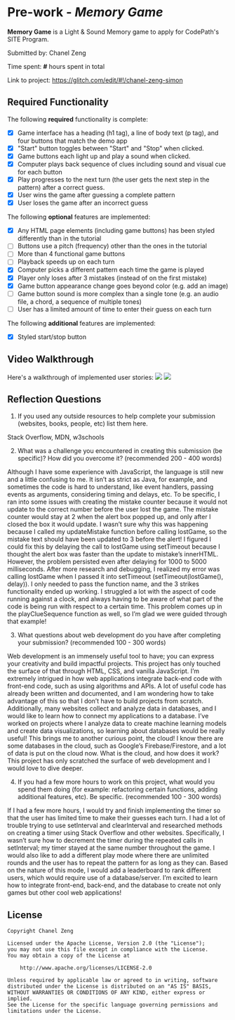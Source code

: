 # Pre-work - *Memory Game*

**Memory Game** is a Light & Sound Memory game to apply for CodePath's SITE Program. 

Submitted by: Chanel Zeng

Time spent: **#** hours spent in total

Link to project: https://glitch.com/edit/#!/chanel-zeng-simon

## Required Functionality

The following **required** functionality is complete:

* [x] Game interface has a heading (h1 tag), a line of body text (p tag), and four buttons that match the demo app
* [x] "Start" button toggles between "Start" and "Stop" when clicked. 
* [x] Game buttons each light up and play a sound when clicked. 
* [x] Computer plays back sequence of clues including sound and visual cue for each button
* [x] Play progresses to the next turn (the user gets the next step in the pattern) after a correct guess. 
* [x] User wins the game after guessing a complete pattern
* [x] User loses the game after an incorrect guess

The following **optional** features are implemented:

* [x] Any HTML page elements (including game buttons) has been styled differently than in the tutorial
* [ ] Buttons use a pitch (frequency) other than the ones in the tutorial
* [ ] More than 4 functional game buttons
* [ ] Playback speeds up on each turn
* [x] Computer picks a different pattern each time the game is played
* [x] Player only loses after 3 mistakes (instead of on the first mistake)
* [x] Game button appearance change goes beyond color (e.g. add an image)
* [ ] Game button sound is more complex than a single tone (e.g. an audio file, a chord, a sequence of multiple tones)
* [ ] User has a limited amount of time to enter their guess on each turn

The following **additional** features are implemented:

- [x] Styled start/stop button

## Video Walkthrough

Here's a walkthrough of implemented user stories:
![](https://i.imgur.com/40xBWBU.gif)
![](https://i.imgur.com/MCVOlCX.gif)



## Reflection Questions
1. If you used any outside resources to help complete your submission (websites, books, people, etc) list them here. 

Stack Overflow, MDN, w3schools

2. What was a challenge you encountered in creating this submission (be specific)? How did you overcome it? (recommended 200 - 400 words) 

Although I have some experience with JavaScript, the language is still new and a little confusing to me. It isn’t as strict as Java, for example, and sometimes the code is hard to understand, like event handlers, passing events as arguments, considering timing and delays, etc. To be specific, I ran into some issues with creating the mistake counter because it would not update to the correct number before the user lost the game. The mistake counter would stay at 2 when the alert box popped up, and only after I closed the box it would update. I wasn’t sure why this was happening because I called my updateMistake function before calling lostGame, so the mistake text should have been updated to 3 before the alert! I figured I could fix this by delaying the call to lostGame using setTimeout because I thought the alert box was faster than the update to mistake’s innerHTML. However, the problem persisted even after delaying for 1000 to 5000 milliseconds. After more research and debugging, I realized my error was calling lostGame when I passed it into setTimeout (setTimeout(lostGame(), delay)). I only needed to pass the function name, and the 3 strikes functionality ended up working. I struggled a lot with the aspect of code running against a clock, and always having to be aware of what part of the code is being run with respect to a certain time. This problem comes up in the playClueSequence function as well, so I’m glad we were guided through that example!

3. What questions about web development do you have after completing your submission? (recommended 100 - 300 words) 

Web development is an immensely useful tool to have; you can express your creativity and build impactful projects. This project has only touched the surface of that through HTML, CSS, and vanilla JavaScript. I’m extremely intrigued in how web applications integrate back-end code with front-end code, such as using algorithms and APIs. A lot of useful code has already been written and documented, and I am wondering how to take advantage of this so that I don’t have to build projects from scratch. Additionally, many websites collect and analyze data in databases, and I would like to learn how to connect my applications to a database. I’ve worked on projects where I analyze data to create machine learning models and create data visualizations, so learning about databases would be really useful! This brings me to another curious point, the cloud! I know there are some databases in the cloud, such as Google’s Firebase/Firestore, and a lot of data is put on the cloud now. What is the cloud, and how does it work? This project has only scratched the surface of web development and I would love to dive deeper.


4. If you had a few more hours to work on this project, what would you spend them doing (for example: refactoring certain functions, adding additional features, etc). Be specific. (recommended 100 - 300 words) 

If I had a few more hours, I would try and finish implementing the timer so that the user has limited time to make their guesses each turn. I had a lot of trouble trying to use setInterval and clearInterval and researched methods on creating a timer using Stack Overflow and other websites. Specifically, I wasn’t sure how to decrement the timer during the repeated calls in setInterval; my timer stayed at the same number throughout the game. I would also like to add a different play mode where there are unlimited rounds and the user has to repeat the pattern for as long as they can. Based on the nature of this mode, I would add a leaderboard to rank different users, which would require use of a database/server. I’m excited to learn how to integrate front-end, back-end, and the database to create not only games but other cool web applications!



## License

    Copyright Chanel Zeng

    Licensed under the Apache License, Version 2.0 (the "License");
    you may not use this file except in compliance with the License.
    You may obtain a copy of the License at

        http://www.apache.org/licenses/LICENSE-2.0

    Unless required by applicable law or agreed to in writing, software
    distributed under the License is distributed on an "AS IS" BASIS,
    WITHOUT WARRANTIES OR CONDITIONS OF ANY KIND, either express or implied.
    See the License for the specific language governing permissions and
    limitations under the License.